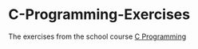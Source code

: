 # C-Programming-Exercises
The exercises from the school course <a href = "https://elsys.github.io/c-programming/">  C Programming </a>
